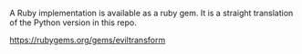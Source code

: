 A Ruby implementation is available as a ruby gem. 
It is a straight translation of the Python version in 
this repo. 

<https://rubygems.org/gems/eviltransform>
